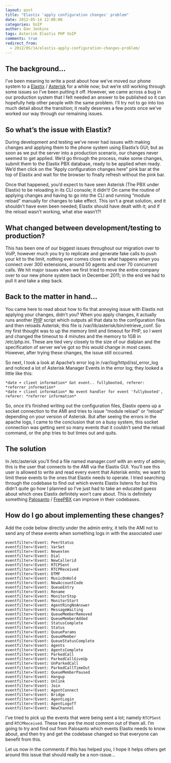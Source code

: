 ```yaml
---
layout: post
title: "Elastix 'apply configuration changes' problem"
date: 2012-05-14 12:00:00
categories: VoIP
author: Dan Jenkins
tags: Asterisk Elastix PHP VoIP
comments: true
redirect_from:
  - 2012/05/14/elastix-apply-configuration-changes-problem/
---
```


## The background…
I’ve been meaning to write a post about how we’ve moved our phone system to a [Elastix](http://elastix.org/index.php/en/) / [Asterisk](http://www.asterisk.org/) for a while now; but we’re still working through some issues so I’ve been putting it off. However, we came across a bug in our production system that I felt needed an answer to be published so it can hopefully help other people with the same problem. I’ll try not to go into too much detail about the transition; it really deserves a few posts once we’ve worked our way through our remaining issues.

## So what’s the issue with Elastix?
During development and testing we’ve never had issues with making changes and applying them to the phone system using Elastix’s GUI; but as soon as we put the server into a production scenario, our changes never seemed to get applied. We’d go through the process, make some changes, submit them to the Elastix PBX database, ready to be applied when ready. We’d then click on the “Apply configuration changes here” pink bar at the top of Elastix and wait for the browser to finally refresh without the pink bar.

Once that happened, you’d expect to have seen Asterisk (The PBX under Elastix) to be reloading in its CLI console; it didn’t! On came the routine of applying changes and having to go into the CLI and running “module reload” manually for changes to take effect. This isn’t a great solution, and it shouldn’t have even been needed; Elastix should have dealt with it; and if the reload wasn’t working, what else wasn’t?!

## What changed between development/testing to production?
This has been one of our biggest issues throughout our migration over to VoIP, however much you try to replicate and generate fake calls to push your kit to the limit, nothing ever comes close to what happens when you connect over 300 extensions, around 50 agents and over 70 concurrent calls. We hit major issues when we first tried to move the entire company over to our new phone system back in December 2011; in the end we had to pull it and take a step back.

## Back to the matter in hand…
You came here to read about how to fix that annoying issue with Elastix not applying your changes, didn’t you? When you apply changes, it actually runs another [PHP](http://php.net/) script which outputs all that data to the configuration files and then reloads Asterisk; this file is /var/lib/asterisk/bin/retrieve_conf. So my first thought was to up the memory limit and timeout for PHP, so I went and changed the timeout to 4 minutes and the memory to 1GB in /etc/php.ini. These are tied very closely to the size of our dialplan and the specification of server we’ve got so this would change in most cases. However, after trying these changes, the issue still occurred.

So next, I took a look at Apache’s error log in /var/log/httpd/ssl_error_log and noticed a lot of Asterisk Manager Events in the error log; they looked a little like this:

```
*date + client information* Got event.. fullybooted, referer: *referrer information*
*date + client information* No event handler for event 'fullybooted', referer: *referrer information*
```

So, once it’s finished writing out the configuration files, Elastix opens up a socket connection to the AMI and tries to issue “module reload” or “reload” depending on your version of Asterisk. But after seeing the errors in the apache logs, I came to the conclusion that on a busy system, this socket connection was getting sent so many events that it couldn’t send the reload command, or the php tries to but times out and quits.

## The solution
In  /etc/asterisk you’ll find a file named manager.conf with an entry of admin; this is the user that connects to the AMI via the Elastix GUI. You’ll see this user is allowed to write and read every event that Asterisk emits; we want to limit these events to the ones that Elastix needs to operate. I tried searching through the codebase to find out which events Elastix listens for but this didn’t quite go how I planned so I’ve just had to take an educated guess about which ones Elastix definitely won’t care about. This is definitely something [Palosanto](http://www.palosanto.com/index.php/en/) / [FreePBX](http://www.freepbx.org/) can improve in their codebases.

## How do I go about implementing these changes?
Add the code below directly under the admin entry, it tells the AMI not to send any of these events when something logs in with the associated user

```
eventfilter=!Event: PeerStatus
eventfilter=!Event: VarSet
eventfilter=!Event: Newexten
eventfilter=!Event: Dial
eventfilter=!Event: NewCallerid
eventfilter=!Event: RTCPSent
eventfilter=!Event: RTCPReceived
eventfilter=!Event: DTMF
eventfilter=!Event: MusicOnHold
eventfilter=!Event: NewAccountCode
eventfilter=!Event: QueueEntry
eventfilter=!Event: Rename
eventfilter=!Event: MonitorStop
eventfilter=!Event: MonitorStart
eventfilter=!Event: AgentRingNoAnswer
eventfilter=!Event: MessageWaiting
eventfilter=!Event: QueueMemberRemoved
eventfilter=!Event: QueueMemberAdded
eventfilter=!Event: StatusComplete
eventfilter=!Event: Status
eventfilter=!Event: QueueParams
eventfilter=!Event: QueueMember
eventfilter=!Event: QueueStatusComplete
eventfilter=!Event: Agents
eventfilter=!Event: AgentsComplete
eventfilter=!Event: ParkedCall
eventfilter=!Event: ParkedCallGiveUp
eventfilter=!Event: UnParkedCall
eventfilter=!Event: ParkedCallTimeOut
eventfilter=!Event: QueueMemberPaused
eventfilter=!Event: Hangup
eventfilter=!Event: Unlink
eventfilter=!Event: Join
eventfilter=!Event: AgentConnect
eventfilter=!Event: Bridge
eventfilter=!Event: AgentLogin
eventfilter=!Event: AgentLogoff
eventfilter=!Event: NewChannel
```

I’ve tried to pick up the events that were being sent a lot; namely `RTCPSent` and `RTCPReceived`. These two are the most common out of them all. I’m going to try and find out from Palosanto which events Elastix needs to know about, and then try and get the codebase changed so that everyone can benefit from this.

Let us now in the comments if this has helped you, I hope it helps others get around this issue that should really be a non-issue…